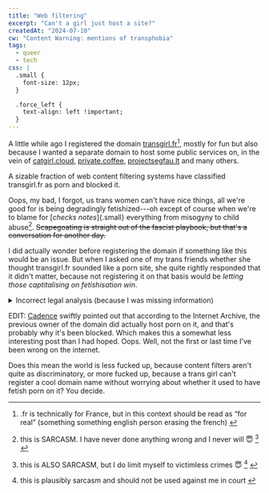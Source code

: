 ```yaml
---
title: "Web filtering"
excerpt: "Can't a girl just host a site?"
createdAt: "2024-07-10"
cw: "Content Warning: mentions of transphobia"
tags:
  - queer
  - tech
css: |
  .small {
    font-size: 12px;
  }

  .force_left {
    text-align: left !important;
  }
---
```


A little while ago I registered the domain
[transgirl.fr](https://transgirl.fr)<a href="#fn1" class="footnote-ref"
id="fnref1" role="doc-noteref"><sup>1</sup></a>, mostly for fun but also because I
wanted a separate domain to host some public services on, in the vein of
[catgirl.cloud](https://catgirl.cloud),
[private.coffee](https://private.coffee),
[projectsegfau.lt](https://projectsegfau.lt/) and many others.

A sizable fraction of web content filtering systems have classified
transgirl.fr as porn and blocked it.

Oops, my bad, I forgot, us trans women can't have nice things, all we're good
for is being degradingly fetishized---oh except of course when we're to blame
for [*checks notes*]{.small} everything from misogyny to child
abuse<a href="#fn2" class="footnote-ref" id="fnref2"
role="doc-noteref"><sup>2</sup></a>. ~~Scapegoating is straight out of the
fascist playbook, but that's a conversation for another day.~~

I did actually wonder before registering the domain if something like this
would be an issue. But when I asked one of my trans friends whether she thought
transgirl.fr sounded like a porn site, she quite rightly responded that it
didn't matter, because not registering it on that basis would be *letting those
captitalising on fetishisation win*.

<details class="dropdown">
<summary>Incorrect legal analysis (because I was missing information)</summary>
<div class="content">

But I really didn't think that it would be this bad. As is, there is a strong
argument that this filtering is actually illegal in the UK---the filter has no
evidence that transgirl.fr should be blocked other than the reference to a
trans person, and "Gender reassignment" is a protected characteristic under the
Equality Act 2010.

Even the argument that these filters are just statistical systems, and in the
real world "trans girl" is a phrase commonly associated with porn (and the
further stretch that this somehow absolves the designers of the system) falls
flat---the Equality Act 2010 further protects against "indirect
discrimination", i.e. discrimination caused by systems that are applied equally
but put some people at a disadvantage based on a protected characteristic.

I'm not a lawyer, but any potential litigation would probably hinge on 2010
c.15 s.19 2.d: whether the web filtering designers can show their
discriminatory system to be "a proportionate means of achieving a legitimate
aim."

It's not.

</div>
</details>

EDIT: [Cadence](https://cadence.moe) swiftly pointed out that according to the
Internet Archive, the previous owner of the domain did actually host porn on
it, and that's probably why it's been blocked. Which makes this a somewhat less
interesting post than I had hoped. Oops. Well, not the first or last time I've
been wrong on the internet.

Does this mean the world is less fucked up, because content filters aren't
quite as discriminatory, or more fucked up, because a trans girl can't register
a cool domain name without worrying about whether it used to have fetish porn
on it? You decide.

<section class="footnotes footnotes-end-of-document" role="doc-endnotes">
	<hr>
	<ol>
		<li id="fn1" role="doc-endnote">
			<p>
				.fr is technically for France, but in this context should be
				read as “for real” (something something english person erasing
				the french)
				<a href="#fnref1" class="footnote-back" role="doc-backlink">↩︎</a>
			</p>
		</li>
		<li id="fn2" role="doc-endnote">
			<p>
				this is SARCASM. I have never done anything wrong and I never will 😇
				<a href="#fn3" class="footnote-ref" id="fnref3" role="doc-noteref"><sup>3</sup></a>
				<a href="#fnref2" class="footnote-back" role="doc-backlink">↩︎</a>
			</p>
		</li>
		<li id="fn3" role="doc-endnote">
			<p>
				this is ALSO SARCASM, but I do limit myself to victimless crimes 😇
				<a href="#fn4" class="footnote-ref" id="fnref4" role="doc-noteref"><sup>4</sup></a>
				<a href="#fnref3" class="footnote-back" role="doc-backlink">↩︎</a>
			</p>
		</li>
		<li id="fn4" role="doc-endnote">
			<p>
				this is plausibly sarcasm and should not be used against me in court
				<a href="#fnref4" class="footnote-back" role="doc-backlink">↩︎</a>
			</p>
		</li>
	</ol>
</section>
